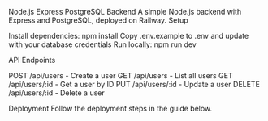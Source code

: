 Node.js Express PostgreSQL Backend
A simple Node.js backend with Express and PostgreSQL, deployed on Railway.
Setup

Install dependencies: npm install
Copy .env.example to .env and update with your database credentials
Run locally: npm run dev

API Endpoints

POST /api/users - Create a user
GET /api/users - List all users
GET /api/users/:id - Get a user by ID
PUT /api/users/:id - Update a user
DELETE /api/users/:id - Delete a user

Deployment
Follow the deployment steps in the guide below.